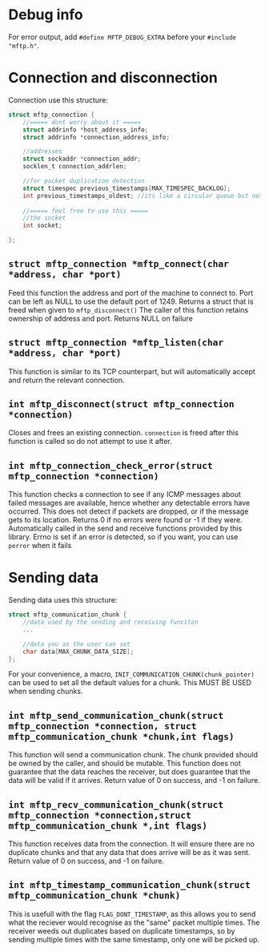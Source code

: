 
# Debug info

For error output, add `#define MFTP_DEBUG_EXTRA` before your `#include "mftp.h"`.

# Connection and disconnection

Connection use this structure:
```C
struct mftp_connection {
	//===== dont worry about it =====
	struct addrinfo *host_address_info;
	struct addrinfo *connection_address_info;

	//addresses
	struct sockaddr *connection_addr;
	socklen_t connection_addrlen;

	//for packet duplication detection
	struct timespec previous_timestamps[MAX_TIMESPEC_BACKLOG];
	int previous_timestamps_oldest; //its like a circular queue but not
	
	//===== feel free to use this =====
	//the socket
	int socket;

};
```

## `struct mftp_connection *mftp_connect(char *address, char *port)`

Feed this function the address and port of the machine to connect to.
Port can be left as NULL to use the default port of 1249. Returns a struct that is freed when given to `mftp_disconnect()`
The caller of this function retains ownership of address and port. Returns NULL on failure

## `struct mftp_connection *mftp_listen(char *address, char *port)`

This function is similar to its TCP counterpart, but will automatically accept and return the relevant connection.

## `int mftp_disconnect(struct mftp_connection *connection)`

Closes and frees an existing connection. `connection` is freed after this function is called so do not attempt to use it after.

## `int mftp_connection_check_error(struct mftp_connection *connection)`

This function checks a connection to see if any ICMP messages about failed messages are available, hence whether any detectable errors have occurred. This does not detect if packets are dropped, or if the message gets to its location.
Returns 0 if no errors were found or -1 if they were. Automatically called in the send and receive functions provided by this library. Errno is set if an error is detected, so if you want, you can use `perror` when it fails

# Sending data

Sending data uses this structure:
```C
struct mftp_communication_chunk {
	//data used by the sending and receiving funciton
	...

	//data you as the user can set
	char data[MAX_CHUNK_DATA_SIZE];
};
```

For your convenience, a macro, `INIT_COMMUNICATION_CHUNK(chunk_pointer)` can be used to set all the default values for a chunk. This MUST BE USED when sending chunks.


## `int mftp_send_communication_chunk(struct mftp_connection *connection, struct mftp_communication_chunk *chunk,int flags)`

This function will send a communication chunk. The chunk provided should be owned by the caller, and should be mutable. This function does not guarantee that the data reaches the receiver, but does guarantee that the data will be valid if it arrives.
Return value of 0 on success, and -1 on failure.

## `int mftp_recv_communication_chunk(struct mftp_connection *connection,struct mftp_communication_chunk *,int flags)`

This function receives data from the connection. It will ensure there are no duplicate chunks and that any data that does arrive will be as it was sent.
Return value of 0 on success, and -1 on failure.

## `int mftp_timestamp_communication_chunk(struct mftp_communication_chunk *chunk)`

This is usefull with the flag `FLAG_DONT_TIMESTAMP`, as this allows you to send what the reciever would recognise as the "same" packet multiple times. The receiver weeds out duplicates based on duplicate timestamps, so by sending multiple times with the same timestamp, only one will be picked up.
